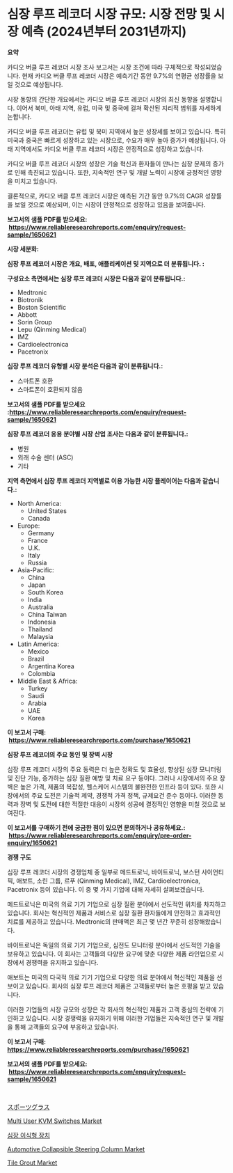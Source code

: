 <p><h1>심장 루프 레코더 시장 규모: 시장 전망 및 시장 예측 (2024년부터 2031년까지)</h1></p><p><strong>요약</strong></p>
<p><p>카디오 버클 루프 레코더 시장 조사 보고서는 시장 조건에 따라 구체적으로 작성되었습니다. 현재 카디오 버클 루프 레코더 시장은 예측기간 동안 9.7%의 연평균 성장률을 보일 것으로 예상됩니다.</p><p>시장 동향의 간단한 개요에서는 카디오 버클 루프 레코더 시장의 최신 동향을 설명합니다. 이어서 북미, 아태 지역, 유럽, 미국 및 중국에 걸쳐 확산된 지리적 범위를 자세하게 논합니다.</p><p>카디오 버클 루프 레코더는 유럽 및 북미 지역에서 높은 성장세를 보이고 있습니다. 특히 미국과 중국은 빠르게 성장하고 있는 시장으로, 수요가 매우 높아 증가가 예상됩니다. 아태 지역에서도 카디오 버클 루프 레코더 시장은 안정적으로 성장하고 있습니다.</p><p>카디오 버클 루프 레코더 시장의 성장은 기술 혁신과 환자들이 만나는 심장 문제의 증가로 인해 촉진되고 있습니다. 또한, 지속적인 연구 및 개발 노력이 시장에 긍정적인 영향을 미치고 있습니다.</p><p>결론적으로, 카디오 버클 루프 레코더 시장은 예측된 기간 동안 9.7%의 CAGR 성장률을 보일 것으로 예상되며, 이는 시장이 안정적으로 성장하고 있음을 보여줍니다.</p></p>
<p><strong>보고서의 샘플 PDF를 받으세요: &nbsp;<a href="https://www.reliableresearchreports.com/enquiry/request-sample/1650621">https://www.reliableresearchreports.com/enquiry/request-sample/1650621</a></strong></p>
<p><strong>시장 세분화:</strong></p>
<p><strong> 심장 루프 레코더 시장은 개요, 배포, 애플리케이션 및 지역으로 더 분류됩니다. :</strong></p>
<p><strong>구성요소 측면에서는 심장 루프 레코더 시장은 다음과 같이 분류됩니다.:</strong></p>
<p><ul><li>Medtronic</li><li>Biotronik</li><li>Boston Scientific</li><li>Abbott</li><li>Sorin Group</li><li>Lepu (Qinming Medical)</li><li>IMZ</li><li>Cardioelectronica</li><li>Pacetronix</li></ul></p>
<p><strong> 심장 루프 레코더 유형별 시장 분석은 다음과 같이 분류됩니다.:</strong></p>
<p><ul><li>스마트폰 호환</li><li>스마트폰이 호환되지 않음</li></ul></p>
<p><strong>보고서의 샘플 PDF를 받으세요 :<a href="https://www.reliableresearchreports.com/enquiry/request-sample/1650621">https://www.reliableresearchreports.com/enquiry/request-sample/1650621</a></strong></p>
<p><strong> 심장 루프 레코더 응용 분야별 시장 산업 조사는 다음과 같이 분류됩니다.:</strong></p>
<p><ul><li>병원</li><li>외래 수술 센터 (ASC)</li><li>기타</li></ul></p>
<p><strong>지역 측면에서 심장 루프 레코더 지역별로 이용 가능한 시장 플레이어는 다음과 같습니다.:</strong></p>
<p><ul>
    <li>
        North America:
        <ul>
            <li>United States</li>
            <li>Canada</li>
        </ul>
    </li>
    <li>
        Europe:
        <ul>
            <li>Germany</li>
            <li>France</li>
            <li>U.K.</li>
            <li>Italy</li>
            <li>Russia</li>
        </ul>
    </li>
    <li>
        Asia-Pacific:
        <ul>
            <li>China</li>
            <li>Japan</li>
            <li>South Korea</li>
            <li>India</li>
            <li>Australia</li>
            <li>China Taiwan</li>
            <li>Indonesia</li>
            <li>Thailand</li>
            <li>Malaysia</li>
        </ul>
    </li>
    <li>
        Latin America:
        <ul>
            <li>Mexico</li>
            <li>Brazil</li>
            <li>Argentina Korea</li>
            <li>Colombia</li>
        </ul>
    </li>
    <li>
        Middle East & Africa:
        <ul>
            <li>Turkey</li>
            <li>Saudi</li>
            <li>Arabia</li>
            <li>UAE</li>
            <li>Korea</li>
        </ul>
    </li>
    </ul></p>
<p><strong>이 보고서 구매: &nbsp;<a href="https://www.reliableresearchreports.com/purchase/1650621">https://www.reliableresearchreports.com/purchase/1650621</a></strong></p>
<p><strong>심장 루프 레코더의 주요 동인 및 장벽 시장</strong></p>
<p><p>심장 루프 레코더 시장의 주요 동력은 더 높은 정확도 및 효율성, 향상된 심장 모니터링 및 진단 기능, 증가하는 심장 질환 예방 및 치료 요구 등이다. 그러나 시장에서의 주요 장벽은 높은 가격, 제품의 복잡성, 헬스케어 시스템의 불완전한 인프라 등이 있다. 또한 시장에서의 주요 도전은 기술적 제약, 경쟁적 가격 정책, 규제요건 준수 등이다. 이러한 동력과 장벽 및 도전에 대한 적절한 대응이 시장의 성공에 결정적인 영향을 미칠 것으로 보여진다.</p></p>
<p><strong>이 보고서를 구매하기 전에 궁금한 점이 있으면 문의하거나 공유하세요.: &nbsp;<a href="https://www.reliableresearchreports.com/enquiry/pre-order-enquiry/1650621">https://www.reliableresearchreports.com/enquiry/pre-order-enquiry/1650621</a></strong></p>
<p><strong>경쟁 구도</strong></p>
<p><p>심장 루프 레코더 시장의 경쟁업체 중 일부로 메드트로닉, 바이트로닉, 보스턴 사이언티픽, 애보트, 소린 그룹, 르푸 (Qinming Medical), IMZ, Cardioelectronica, Pacetronix 등이 있습니다. 이 중 몇 가지 기업에 대해 자세히 살펴보겠습니다. </p><p>메드트로닉은 미국의 의료 기기 기업으로 심장 질환 분야에서 선도적인 위치를 차지하고 있습니다. 회사는 혁신적인 제품과 서비스로 심장 질환 환자들에게 안전하고 효과적인 치료를 제공하고 있습니다. Medtronic의 판매액은 최근 몇 년간 꾸준히 성장해왔습니다. </p><p>바이트로닉은 독일의 의료 기기 기업으로, 심전도 모니터링 분야에서 선도적인 기술을 보유하고 있습니다. 이 회사는 고객들의 다양한 요구에 맞춘 다양한 제품 라인업으로 시장에서 경쟁력을 유지하고 있습니다. </p><p>애보트는 미국의 다국적 의료 기기 기업으로 다양한 의료 분야에서 혁신적인 제품을 선보이고 있습니다. 회사의 심장 루프 레코더 제품은 고객들로부터 높은 호평을 받고 있습니다. </p><p>이러한 기업들의 시장 규모와 성장은 각 회사의 혁신적인 제품과 고객 중심의 전략에 기인하고 있습니다. 시장 경쟁력을 유지하기 위해 이러한 기업들은 지속적인 연구 및 개발을 통해 고객들의 요구에 부응하고 있습니다.</p></p>
<p><strong>이 보고서 구매: &nbsp; <a href="https://www.reliableresearchreports.com/purchase/1650621">https://www.reliableresearchreports.com/purchase/1650621</a></strong></p>
<p><strong>보고서의 샘플 PDF를 받으세요: &nbsp;<a href="https://www.reliableresearchreports.com/enquiry/request-sample/1650621">https://www.reliableresearchreports.com/enquiry/request-sample/1650621</a></strong><strong></strong></p>
<p>&nbsp;</p>
<p><p><a href="https://github.com/nemesis2824/Market-Research-Report-List-1/blob/main/720725911101.md">スポーツグラス</a></p><p><a href="https://github.com/wwwkeltoum/Market-Research-Report-List-2/blob/main/multi-user-kvm-switches-market.md">Multi User KVM Switches Market</a></p><p><a href="https://github.com/FelipeGrrady654556/Market-Research-Report-List-1/blob/main/232922910104.md">심장 이식형 장치</a></p><p><a href="https://issuu.com/reportprime-2/docs/automotive-collapsible-steering-column-market-size">Automotive Collapsible Steering Column Market</a></p><p><a href="https://cat-emmental-94b.notion.site/Tile-Grout-Market-Research-Report-Provides-Critical-Insights-that-can-help-Shape-Business-Developmen-eaaa6cb6d40d4482ad19126853125585">Tile Grout Market</a></p></p>